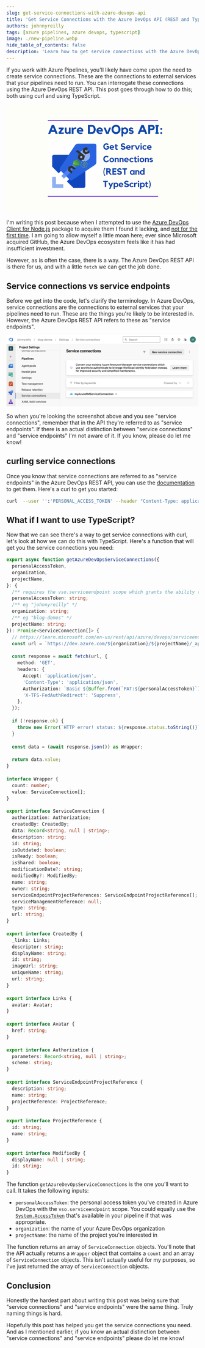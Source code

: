 ```yaml
---
slug: get-service-connections-with-azure-devops-api
title: 'Get Service Connections with the Azure DevOps API (REST and TypeScript)'
authors: johnnyreilly
tags: [azure pipelines, azure devops, typescript]
image: ./new-pipeline.webp
hide_table_of_contents: false
description: 'Learn how to get service connections with the Azure DevOps REST API using both curl and TypeScript.'
---
```


If you work with Azure Pipelines, you'll likely have come upon the need to create service connections. These are the connections to external services that your pipelines need to run. You can interrogate these connections using the Azure DevOps REST API. This post goes through how to do this; both using curl and using TypeScript.

![title image reading "Get Service Connections with the Azure DevOps API" with the Azure DevOps logo](title-image.png)

I'm writing this post because when I attempted to use the [Azure DevOps Client for Node.js](https://github.com/microsoft/azure-devops-node-api) package to acquire them I found it lacking, and [not for the first time](../2021-05-08-create-pipeline-with-azure-devops-api/index.md). I am going to allow myself a little moan here; ever since Microsoft acquired GitHub, the Azure DevOps ecosystem feels like it has had insufficient investment.

However, as is often the case, there is a way. The Azure DevOps REST API is there for us, and with a little `fetch` we can get the job done.

<!--truncate-->

## Service connections vs service endpoints

Before we get into the code, let's clarify the terminology. In Azure DevOps, service connections are the connections to external services that your pipelines need to run. These are the things you're likely to be interested in. However, the Azure DevOps REST API refers to these as "service endpoints".

![Screenshot of service connections in the Azure DevOps UI](screenshot-azure-devops-service-connections.png)

So when you're looking the screenshot above and you see "service connections", remember that in the API they're referred to as "service endpoints". If there is an actual distinction between "service connections" and "service endpoints" I'm not aware of it. If you know, please do let me know!

## curling service connections

Once you know that service connections are referred to as "service endpoints" in the Azure DevOps REST API, you can use the [documentation](https://learn.microsoft.com/en-us/rest/api/azure/devops/serviceendpoint/endpoints/get-service-endpoints?view=azure-devops-rest-7.2&tabs=HTTP) to get them. Here's a curl to get you started:

```bash
curl  --user '':'PERSONAL_ACCESS_TOKEN' --header "Content-Type: application/json" --header "Accept:application/json" https://dev.azure.com/{organization}/{project}/_apis/serviceendpoint/endpoints?api-version=7.1
```

## What if I want to use TypeScript?

Now that we can see there's a way to get service connections with curl, let's look at how we can do this with TypeScript. Here's a function that will get you the service connections you need:

```ts
export async function getAzureDevOpsServiceConnections({
  personalAccessToken,
  organization,
  projectName,
}: {
  /** requires the vso.serviceendpoint scope which grants the ability to read service endpoints / service connections */
  personalAccessToken: string;
  /** eg "johnnyreilly" */
  organization: string;
  /** eg "blog-demos" */
  projectName: string;
}): Promise<ServiceConnection[]> {
  // https://learn.microsoft.com/en-us/rest/api/azure/devops/serviceendpoint/endpoints/get-service-endpoints?view=azure-devops-rest-7.1&tabs=HTTP
  const url = `https://dev.azure.com/${organization}/${projectName}/_apis/serviceendpoint/endpoints?api-version=7.1`;

  const response = await fetch(url, {
    method: 'GET',
    headers: {
      Accept: 'application/json',
      'Content-Type': 'application/json',
      Authorization: `Basic ${Buffer.from(`PAT:${personalAccessToken}`).toString('base64')}`,
      'X-TFS-FedAuthRedirect': 'Suppress',
    },
  });

  if (!response.ok) {
    throw new Error(`HTTP error! status: ${response.status.toString()}`);
  }

  const data = (await response.json()) as Wrapper;

  return data.value;
}

interface Wrapper {
  count: number;
  value: ServiceConnection[];
}

export interface ServiceConnection {
  authorization: Authorization;
  createdBy: CreatedBy;
  data: Record<string, null | string>;
  description: string;
  id: string;
  isOutdated: boolean;
  isReady: boolean;
  isShared: boolean;
  modificationDate?: string;
  modifiedBy?: ModifiedBy;
  name: string;
  owner: string;
  serviceEndpointProjectReferences: ServiceEndpointProjectReference[];
  serviceManagementReference: null;
  type: string;
  url: string;
}

export interface CreatedBy {
  _links: Links;
  descriptor: string;
  displayName: string;
  id: string;
  imageUrl: string;
  uniqueName: string;
  url: string;
}

export interface Links {
  avatar: Avatar;
}

export interface Avatar {
  href: string;
}

export interface Authorization {
  parameters: Record<string, null | string>;
  scheme: string;
}

export interface ServiceEndpointProjectReference {
  description: string;
  name: string;
  projectReference: ProjectReference;
}

export interface ProjectReference {
  id: string;
  name: string;
}

export interface ModifiedBy {
  displayName: null | string;
  id: string;
}
```

The function `getAzureDevOpsServiceConnections` is the one you'll want to call. It takes the following inputs:

- `personalAccessToken`: the personal access token you've created in Azure DevOps with the `vso.serviceendpoint` scope. You could equally use the [`System.AccessToken`](https://learn.microsoft.com/en-us/azure/devops/pipelines/build/variables?view=azure-devops&tabs=yaml#systemaccesstoken) that's available in your pipeline if that was appropriate.
- `organization`: the name of your Azure DevOps organization
- `projectName`: the name of the project you're interested in

The function returns an array of `ServiceConnection` objects. You'll note that the API actually returns a `Wrapper` object that contains a `count` and an array of `ServiceConnection` objects. This isn't actually useful for my purposes, so I've just returned the array of `ServiceConnection` objects.

## Conclusion

Honestly the hardest part about writing this post was being sure that "service connections" and "service endpoints" were the same thing. Truly naming things is hard.

Hopefully this post has helped you get the service connections you need. And as I mentioned earlier, if you know an actual distinction between "service connections" and "service endpoints" please do let me know!
